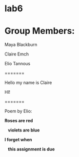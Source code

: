 # lab6
# Group Members:

Maya Blackburn

Claire Emch

Elio Tannous

=======

Hello my name is Claire

HI!


=======

Poem by Elio:

**Roses are red**

&ensp; **violets are blue**

**I forget when**

&ensp; **this assignment is due**
